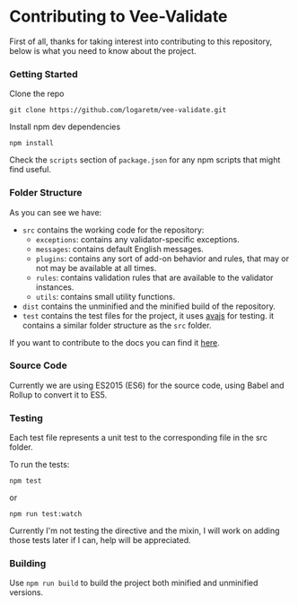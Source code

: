 # Contributing to Vee-Validate

First of all, thanks for taking interest into contributing to this repository, below is what you need to know about the project.

### Getting Started

Clone the repo

`git clone https://github.com/logaretm/vee-validate.git`

Install npm dev dependencies

`npm install`

Check the `scripts` section of `package.json` for any npm scripts that might find useful.

### Folder Structure

As you can see we have:
- `src` contains the working code for the repository:
    - `exceptions`: contains any validator-specific exceptions.
    - `messages`: contains default English messages.
    - `plugins`: contains any sort of add-on behavior and rules, that may or not may be available at all times.
    - `rules`: contains validation rules that are available to the validator instances.
    - `utils`: contains small utility functions.
- `dist` contains the unminified and the minified build of the repository.
- `test` contains the test files for the project, it uses [avajs](https://github.com/avajs/ava) for testing. it contains a similar folder structure as the `src` folder.

If you want to contribute to the docs you can find it [here](https://github.com/logaretm/vee-validate-docs).

### Source Code

Currently we are using ES2015 (ES6) for the source code, using Babel and Rollup to convert it to ES5.

### Testing

Each test file represents a unit test to the corresponding file in the src folder.

To run the tests:

`npm test`

or

`npm run test:watch`

Currently I'm not testing the directive and the mixin, I will work on adding those tests later if I can, help will be appreciated.

### Building

Use `npm run build` to build the project both minified and unminified versions.
